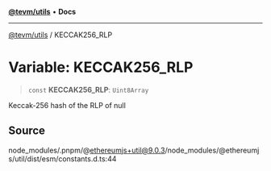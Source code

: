 [**@tevm/utils**](../README.md) • **Docs**

***

[@tevm/utils](../globals.md) / KECCAK256\_RLP

# Variable: KECCAK256\_RLP

> `const` **KECCAK256\_RLP**: `Uint8Array`

Keccak-256 hash of the RLP of null

## Source

node\_modules/.pnpm/@ethereumjs+util@9.0.3/node\_modules/@ethereumjs/util/dist/esm/constants.d.ts:44
